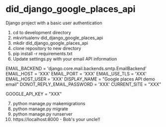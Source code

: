 # did_django_google_places_api
Django project with a basic user authentication

1) cd to development directory
2) mkvirtualenv did_django_google_places_api
3) mkdir did_django_google_places_api
4) clone repository to new directory
5) pip install -r requirements.txt
6) Update settings.py with your email API information

EMAIL_BACKEND = 'django.core.mail.backends.smtp.EmailBackend'
EMAIL_HOST = 'XXX'
EMAIL_PORT = 'XXX'
EMAIL_USE_TLS = 'XXX'
EMAIL_HOST_USER = 'XXX'
DISPLAY_NAME = "Google places API demo email"
DONOT_REPLY_EMAIL_PASSWORD = 'XXX'
CURRENT_SITE = "XXX"

GOOGLE_API_KEY = "XXX"


7) python manage.py makemigrations
8) python manage.py migrate
9) python manage.py runserver
10) https://localhost:8000 - Bob's your uncle!! 

